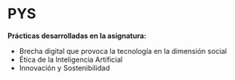 # PYS
**Prácticas desarrolladas en la asignatura:**
- Brecha digital que provoca la tecnología en la dimensión social
- Ética de la Inteligencia Artificial
- Innovación y Sostenibilidad
